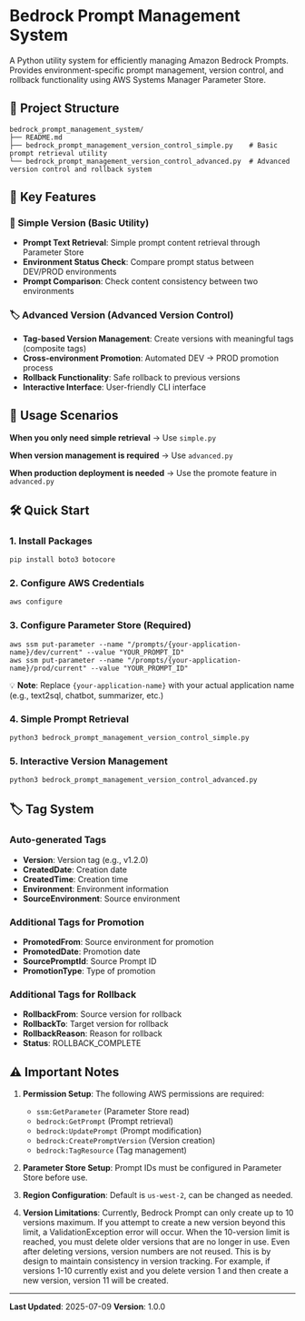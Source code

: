 # Bedrock Prompt Management System

A Python utility system for efficiently managing Amazon Bedrock Prompts. Provides environment-specific prompt management, version control, and rollback functionality using AWS Systems Manager Parameter Store.

## 📁 Project Structure

```
bedrock_prompt_management_system/
├── README.md
├── bedrock_prompt_management_version_control_simple.py    # Basic prompt retrieval utility
└── bedrock_prompt_management_version_control_advanced.py  # Advanced version control and rollback system
```

## 🚀 Key Features

### 📝 Simple Version (Basic Utility)
- **Prompt Text Retrieval**: Simple prompt content retrieval through Parameter Store
- **Environment Status Check**: Compare prompt status between DEV/PROD environments
- **Prompt Comparison**: Check content consistency between two environments

### 🏷️ Advanced Version (Advanced Version Control)
- **Tag-based Version Management**: Create versions with meaningful tags (composite tags)
- **Cross-environment Promotion**: Automated DEV → PROD promotion process
- **Rollback Functionality**: Safe rollback to previous versions
- **Interactive Interface**: User-friendly CLI interface

## 🎯 Usage Scenarios

**When you only need simple retrieval**
→ Use `simple.py`

**When version management is required**
→ Use `advanced.py`

**When production deployment is needed**
→ Use the promote feature in `advanced.py`

## 🛠️ Quick Start

### 1. Install Packages
```bash
pip install boto3 botocore
```

### 2. Configure AWS Credentials
```bash
aws configure
```

### 3. Configure Parameter Store (Required)
```
aws ssm put-parameter --name "/prompts/{your-application-name}/dev/current" --value "YOUR_PROMPT_ID"
aws ssm put-parameter --name "/prompts/{your-application-name}/prod/current" --value "YOUR_PROMPT_ID"
```
💡 **Note**: Replace `{your-application-name}` with your actual application name (e.g., text2sql, chatbot, summarizer, etc.)

### 4. Simple Prompt Retrieval
```bash
python3 bedrock_prompt_management_version_control_simple.py
```

### 5. Interactive Version Management
```bash
python3 bedrock_prompt_management_version_control_advanced.py
```

## 🏷️ Tag System

### Auto-generated Tags
- **Version**: Version tag (e.g., v1.2.0)
- **CreatedDate**: Creation date
- **CreatedTime**: Creation time
- **Environment**: Environment information
- **SourceEnvironment**: Source environment

### Additional Tags for Promotion
- **PromotedFrom**: Source environment for promotion
- **PromotedDate**: Promotion date
- **SourcePromptId**: Source Prompt ID
- **PromotionType**: Type of promotion

### Additional Tags for Rollback
- **RollbackFrom**: Source version for rollback
- **RollbackTo**: Target version for rollback
- **RollbackReason**: Reason for rollback
- **Status**: ROLLBACK_COMPLETE

## ⚠️ Important Notes

1. **Permission Setup**: The following AWS permissions are required:
   - `ssm:GetParameter` (Parameter Store read)
   - `bedrock:GetPrompt` (Prompt retrieval)
   - `bedrock:UpdatePrompt` (Prompt modification)
   - `bedrock:CreatePromptVersion` (Version creation)
   - `bedrock:TagResource` (Tag management)

2. **Parameter Store Setup**: Prompt IDs must be configured in Parameter Store before use.

3. **Region Configuration**: Default is `us-west-2`, can be changed as needed.

4. **Version Limitations**: Currently, Bedrock Prompt can only create up to 10 versions maximum. If you attempt to create a new version beyond this limit, a ValidationException error will occur. When the 10-version limit is reached, you must delete older versions that are no longer in use. Even after deleting versions, version numbers are not reused. This is by design to maintain consistency in version tracking. For example, if versions 1-10 currently exist and you delete version 1 and then create a new version, version 11 will be created.

---

**Last Updated**: 2025-07-09
**Version**: 1.0.0
